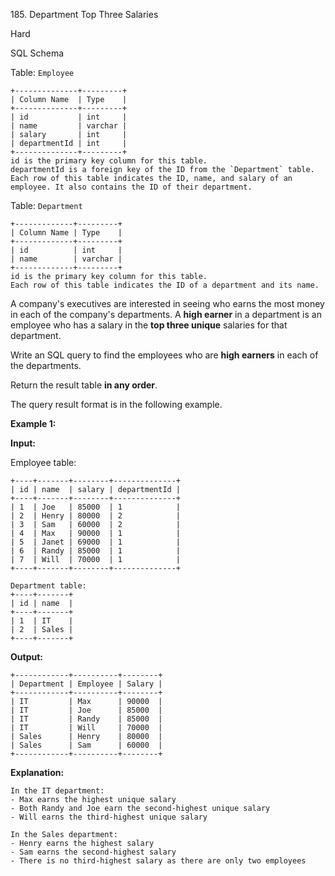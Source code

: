 ﻿185\. Department Top Three Salaries

Hard

SQL Schema

Table: `Employee`

    +--------------+---------+
    | Column Name  | Type    |
    +--------------+---------+
    | id           | int     |
    | name         | varchar |
    | salary       | int     |
    | departmentId | int     |
    +--------------+---------+
    id is the primary key column for this table.
    departmentId is a foreign key of the ID from the `Department` table. Each row of this table indicates the ID, name, and salary of an employee. It also contains the ID of their department. 

Table: `Department`

    +-------------+---------+
    | Column Name | Type    |
    +-------------+---------+
    | id          | int     |
    | name        | varchar |
    +-------------+---------+
    id is the primary key column for this table.
    Each row of this table indicates the ID of a department and its name. 

A company's executives are interested in seeing who earns the most money in each of the company's departments. A **high earner** in a department is an employee who has a salary in the **top three unique** salaries for that department.

Write an SQL query to find the employees who are **high earners** in each of the departments.

Return the result table **in any order**.

The query result format is in the following example.

**Example 1:**

**Input:**

Employee table:

    +----+-------+--------+--------------+
    | id | name  | salary | departmentId |
    +----+-------+--------+--------------+
    | 1  | Joe   | 85000  | 1            |
    | 2  | Henry | 80000  | 2            |
    | 3  | Sam   | 60000  | 2            |
    | 4  | Max   | 90000  | 1            |
    | 5  | Janet | 69000  | 1            |
    | 6  | Randy | 85000  | 1            |
    | 7  | Will  | 70000  | 1            |
    +----+-------+--------+--------------+

    Department table:
    +----+-------+
    | id | name  |
    +----+-------+
    | 1  | IT    |
    | 2  | Sales |
    +----+-------+

**Output:**

    +------------+----------+--------+
    | Department | Employee | Salary |
    +------------+----------+--------+
    | IT         | Max      | 90000  |
    | IT         | Joe      | 85000  |
    | IT         | Randy    | 85000  |
    | IT         | Will     | 70000  |
    | Sales      | Henry    | 80000  |
    | Sales      | Sam      | 60000  |
    +------------+----------+--------+

**Explanation:**

    In the IT department:
    - Max earns the highest unique salary
    - Both Randy and Joe earn the second-highest unique salary
    - Will earns the third-highest unique salary
    
    In the Sales department:
    - Henry earns the highest salary
    - Sam earns the second-highest salary
    - There is no third-highest salary as there are only two employees 